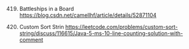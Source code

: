 419. Battleships in a Board
https://blog.csdn.net/camellhf/article/details/52871104

791. Custom Sort Strin
https://leetcode.com/problems/custom-sort-string/discuss/116615/Java-5-ms-10-line-counting-solution-with-comment
